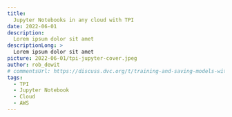 ```yaml
---
title:
  Jupyter Notebooks in any cloud with TPI
date: 2022-06-01
description:
  Lorem ipsum dolor sit amet
descriptionLong: >
  Lorem ipsum dolor sit amet
picture: 2022-06-01/tpi-jupyter-cover.jpeg
author: rob_dewit
# commentsUrl: https://discuss.dvc.org/t/training-and-saving-models-with-cml-on-a-self-hosted-aws-ec2-runner/1155
tags:
  - TPI
  - Jupyter Notebook
  - Cloud
  - AWS
---
```


